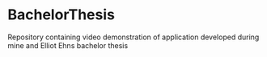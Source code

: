 # BachelorThesis
Repository containing video demonstration of application developed during mine and Elliot Ehns bachelor thesis
